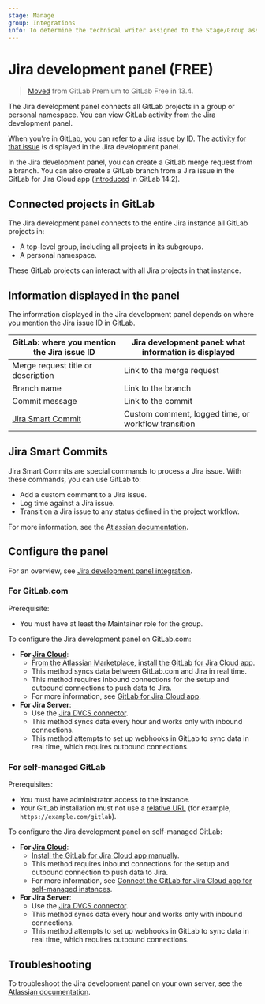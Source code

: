 ```yaml
---
stage: Manage
group: Integrations
info: To determine the technical writer assigned to the Stage/Group associated with this page, see https://about.gitlab.com/handbook/product/ux/technical-writing/#assignments
---
```


# Jira development panel **(FREE)**

> [Moved](https://gitlab.com/gitlab-org/gitlab/-/issues/233149) from GitLab Premium to GitLab Free in 13.4.

The Jira development panel connects all GitLab projects in a group or personal namespace.
You can view GitLab activity from the Jira development panel.

When you're in GitLab, you can refer to a Jira issue by ID.
The [activity for that issue](https://support.atlassian.com/jira-software-cloud/docs/view-development-information-for-an-issue/)
is displayed in the Jira development panel.

In the Jira development panel, you can create a GitLab merge request from a branch.
You can also create a GitLab branch from a Jira issue in the GitLab for Jira Cloud app
([introduced](https://gitlab.com/gitlab-org/gitlab/-/merge_requests/66032) in GitLab 14.2).

## Connected projects in GitLab

The Jira development panel connects to the entire Jira instance all GitLab projects in:

- A top-level group, including all projects in its subgroups.
- A personal namespace.

These GitLab projects can interact with all Jira projects in that instance.

## Information displayed in the panel

The information displayed in the Jira development panel depends on where you mention the Jira issue ID in GitLab.

| GitLab: where you mention the Jira issue ID    | Jira development panel: what information is displayed |
|------------------------------------------------|-------------------------------------------------------|
| Merge request title or description             | Link to the merge request                             |
| Branch name                                    | Link to the branch                                    |
| Commit message                                 | Link to the commit                                    |
| [Jira Smart Commit](#jira-smart-commits)       | Custom comment, logged time, or workflow transition   |

## Jira Smart Commits

Jira Smart Commits are special commands to process a Jira issue. With these commands, you can use GitLab to:

- Add a custom comment to a Jira issue.
- Log time against a Jira issue.
- Transition a Jira issue to any status defined in the project workflow.

For more information, see the
[Atlassian documentation](https://confluence.atlassian.com/fisheye/using-smart-commits-960155400.html).

## Configure the panel

<i class="fa fa-youtube-play youtube" aria-hidden="true"></i>
For an overview, see [Jira development panel integration](https://www.youtube.com/watch?v=VjVTOmMl85M).

### For GitLab.com

Prerequisite:

- You must have at least the Maintainer role for the group.

To configure the Jira development panel on GitLab.com:

- **For [Jira Cloud](https://www.atlassian.com/migration/assess/why-cloud)**:
  - [From the Atlassian Marketplace, install the GitLab for Jira Cloud app](https://marketplace.atlassian.com/apps/1221011/gitlab-for-jira-cloud?hosting=cloud&tab=overview).
  - This method syncs data between GitLab.com and Jira in real time.
  - This method requires inbound connections for the setup and outbound connections to push data to Jira.
  - For more information, see [GitLab for Jira Cloud app](connect-app.md).
- **For Jira Server**:
  - Use the [Jira DVCS connector](dvcs/index.md).
  - This method syncs data every hour and works only with inbound connections.
  - This method attempts to set up webhooks in GitLab to sync data in real time, which requires outbound connections.

### For self-managed GitLab

Prerequisites:

- You must have administrator access to the instance.
- Your GitLab installation must not use a [relative URL](https://docs.gitlab.com/omnibus/settings/configuration.html#configure-a-relative-url-for-gitlab)
  (for example, `https://example.com/gitlab`).

To configure the Jira development panel on self-managed GitLab:

- **For [Jira Cloud](https://www.atlassian.com/migration/assess/why-cloud)**:
  - [Install the GitLab for Jira Cloud app manually](connect-app.md#install-the-gitlab-for-jira-cloud-app-manually).
  - This method requires inbound connections for the setup and outbound connection to push data to Jira.
  - For more information, see [Connect the GitLab for Jira Cloud app for self-managed instances](connect-app.md#connect-the-gitlab-for-jira-cloud-app-for-self-managed-instances).
- **For Jira Server**:
  - Use the [Jira DVCS connector](dvcs/index.md).
  - This method syncs data every hour and works only with inbound connections.
  - This method attempts to set up webhooks in GitLab to sync data in real time, which requires outbound connections.

## Troubleshooting

To troubleshoot the Jira development panel on your own server, see the
[Atlassian documentation](https://confluence.atlassian.com/jirakb/troubleshoot-the-development-panel-in-jira-server-574685212.html).
